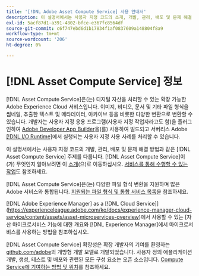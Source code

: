 ```yaml
---
title: '[!DNL Adobe Asset Compute Service] 사용 안내서'
description: 이 설명서에서는 사용자 지정 코드의 소개, 개발, 관리, 배포 및 문제 해결 방법과 같은  [!DNL Asset Compute Service] 가지 작업을 다룹니다.
exl-id: 5acf87d1-a391-4802-bfce-e367fc8564df
source-git-commit: c6f747ebd6d1b17834f1af0837609a148804f8a9
workflow-type: tm+mt
source-wordcount: '206'
ht-degree: 0%

---
```


# [!DNL Asset Compute Service] 정보

[!DNL Asset Compute Service]은(는) 디지털 자산을 처리할 수 있는 확장 가능한 Adobe Experience Cloud 서비스입니다. 이미지, 비디오, 문서 및 기타 파일 형식을 썸네일, 추출한 텍스트 및 메타데이터, 아카이브 등을 비롯한 다양한 변환으로 변환할 수 있습니다. 개발자는 사용자 지정 응용 프로그램(사용자 지정 작업자라고도 함)을 플러그인하여 [Adobe Developer App Builder](https://developer.adobe.com/app-builder/docs/overview)을(를) 사용하여 빌드되고 서버리스 Adobe [[!DNL I/O Runtime]](https://developer.adobe.com/runtime/)에서 실행되는 사용자 지정 사용 사례를 처리할 수 있습니다.

이 설명서에서는 사용자 지정 코드의 개발, 관리, 배포 및 문제 해결 방법과 같은 [!DNL Asset Compute Service] 주제를 다룹니다. [!DNL Asset Compute Service]이(가) 무엇인지 알아보려면 이 [소개](introduction.md)(으)로 이동하십시오. [서비스를 통해 수행할 수 있는 작업](introduction.md#possible-use-cases-benefits)도 참조하세요.

[!DNL Asset Compute Service]은(는) 다양한 파일 형식 변환을 지원하며 많은 Adobe 서비스와 통합됩니다. [지원되는 파일 형식 및 통합 서비스 목록](https://experienceleague.adobe.com/en/docs/experience-manager-cloud-service/content/assets/file-format-support)을 참조하세요.

 [!DNL Adobe Experience Manager] as a [!DNL Cloud Service]](https://experienceleague.adobe.com/ko/docs/experience-manager-cloud-service/content/assets/asset-microservices-overview)에서 사용할 수 있는 [자산 마이크로서비스 기능에 대한 개요와 [!DNL Experience Manager]에서 마이크로서비스를 사용하는 방법을 참조하십시오.

[!DNL Asset Compute Service] 확장성은 확장 개발자의 기여를 환영하는 [github.com/adobe](https://github.com/adobe)의 개방형 개발 모델로 개발되었습니다. 사용자 정의 애플리케이션 개발, 생성, 테스트 및 배포와 관련된 모든 구성 요소는 오픈 소스입니다. [Compute Service에 기여하는 방법 및 위치](contribute-to-compute-service.md)를 참조하세요.

<!--
Possible to record the below info here in this landing page to centralize the miscellaneous info about Asset Compute Service?
 List of dependencies and requirements SDK, CLI, Devtools, etc.? Or may be a link to the prerequisites.
 Introduction video when Tech Marketing team shares one.
-->
